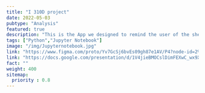 ```yaml
---
title: "I 310D project"
date: 2022-05-03
pubtype: "Analysis"
featured: true
description: "This is the App we designed to remind the user of the shelf life of the food in the refrigerator"
tags: ["Python","Jupyter Notebook"]
image: "/img/Jupyternotebook.jpg"
link: "https://www.figma.com/proto/Yv7GcSj6bvEs09gh87e1AV/P4?node-id=2%3A314&starting-point-node-id=2%3A314"
link: "https://docs.google.com/presentation/d/1V4jieBMOCslDimFEXwC_wx9XE5j2xeO5gepIYcPqUho/edit?usp=sharing"
fact: ""
weight: 400
sitemap:
  priority : 0.8
---
```

